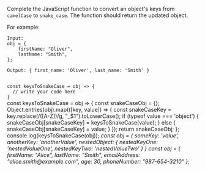Complete the JavaScript function to convert an object's keys from `camelCase` to `snake_case`. The function should return the updated object.

For example:

```text
Input:
obj = {
    firstName: "Oliver",
    lastName: "Smith",
};

Output: { first_name: 'Oliver', last_name: 'Smith' }
```

<codeblock language="javascript" type="exercise" testMode="multipleInput">
<code>
const keysToSnakeCase = obj => {
  // write your code here
}
</code>

<solution>
const keysToSnakeCase = obj => {
    const snakeCaseObj = {};
    Object.entries(obj).map(([key, value]) => {
        const snakeCaseKey = key.replace(/([A-Z])/g, "_$1").toLowerCase();
        if (typeof value === 'object') {
            snakeCaseObj[snakeCaseKey] = keysToSnakeCase(value);
        } else {
            snakeCaseObj[snakeCaseKey] = value;
        }
    });
    return snakeCaseObj;
};
</solution>

<testcases>
<caller>
console.log(keysToSnakeCase(obj));
</caller>
<testcase>
<i>
const obj = {
  someKey: 'value',
  anotherKey: 'anotherValue',
  nestedObject: {
    nestedKeyOne: 'nestedValueOne',
    nestedKeyTwo: 'nestedValueTwo'
  }
}
</i>
</testcase>
<testcase>
<i>
const obj = {
    firstName: "Alice",
    lastName: "Smith",
    emailAddress: "alice.smith@example.com",
    age: 30,
    phoneNumber: "987-654-3210"
};
</i>
</testcase>
</testcases>
</codeblock>
